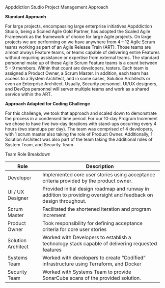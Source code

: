 Appddiction Studio Project Management Approach

**Standard Approach**

For large projects, encompassing large enterprise initiatives Appddiction
Studio, being a Scaled Agile Gold Partner, has adopted the Scaled Agile
Framework as the framework of choice for large Agile projects. On large projects
we are performing on we have anywhere from 4 – 12 Agile Scrum teams working as
part of an Agile Release Train (ART). Those teams are almost always Feature
teams, or teams capable of delivering entire Features without requiring
assistance or expertise from external teams. The standard personnel make up of
these Agile Scrum Feature teams is a count between 5 – 9 members. Within that
count are developers, testers. Each team is assigned a Product Owner, a Scrum
Master. In addition, each team has access to a System Architect, and in some
cases, Solution Architects or even an Enterprise Architect. Usually, Security
personnel, UI/UX designers, and DevOps personnel will server multiple teams and
work as a shared service within the ART.

**Approach Adapted for Coding Challenge**

For this challenge, we took that approach and scaled down to demonstrate the
process in a condensed time period. For our 10-day Program Increment we chose to
have five two-day iterations with stand-ups occurring every 4 hours (two
standups per day). The team was comprised of 4 developers, with 1 scrum master
also taking the role of Product Owner. Additionally, 1 Solution Architect was
also part of the team taking the additional roles of System Team, and Security
Team.

Team Role Breakdown

| Role               | Description                                                                                                      |
|--------------------|------------------------------------------------------------------------------------------------------------------|
| Developer          | Implemented core user stories using acceptance criteria provided by the product owner.                           |
| UI / UX Designer   | Provided initial design roadmap and runway in addition to providing oversight and feedback on design throughout. |
| Scrum Master       | Facilitated the shortened iteration and program increment                                                        |
| Product Owner      | Took responsibility for defining acceptance criteria for core user stories                                       |
| Solution Architect | Worked with Developers to establish a technology stack capable of delivering requested features                  |
| Systems Team       | Worked with developers to create “Codified” infrastructure using Terraform, and Docker                           |
| Security Team      | Worked with Systems Team to provide SonarCube scans of the provided solution.                                    |
